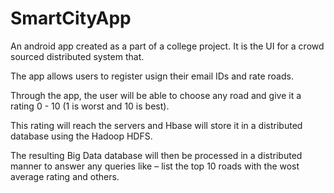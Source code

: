 # SmartCityApp
An android app created as a part of a college project. It is the UI for a crowd sourced distributed system that.


The app allows users to register usign their email IDs and rate roads.


Through the app, the user will be able to choose any road and give it a rating 0 - 10 (1 is worst and 10 is best).


This rating will reach the servers and Hbase will store it in a distributed database using the Hadoop HDFS.


The resulting Big Data database will then be processed in a distributed manner to answer any queries like – list the top 10 roads with the wost average rating and others.
